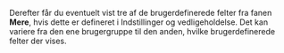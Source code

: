 <!-- markdownlint-disable-file MD041 -->
Derefter får du eventuelt vist tre af de brugerdefinerede felter fra fanen **Mere**, hvis dette er defineret i Indstillinger og vedligeholdelse. Det kan variere fra den ene brugergruppe til den anden, hvilke brugerdefinerede felter der vises.
